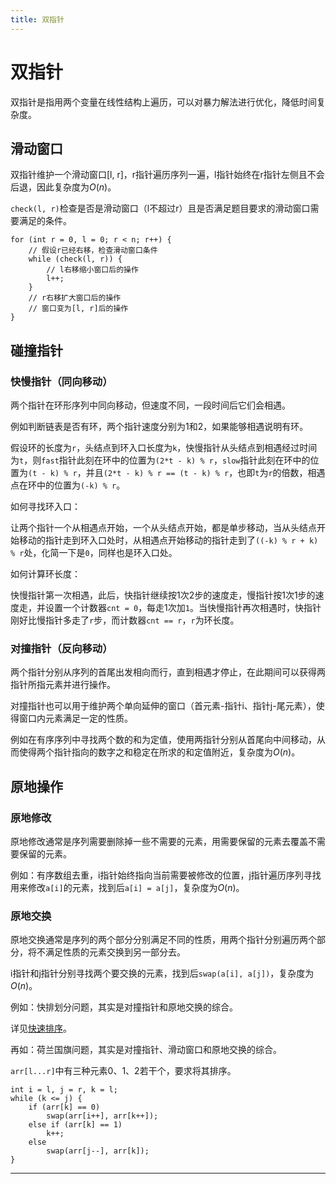 ```yaml
---
title: 双指针
---
```


# 双指针

<script type="text/javascript" src="/include/head.js"></script>

双指针是指用两个变量在线性结构上遍历，可以对暴力解法进行优化，降低时间复杂度。

## 滑动窗口

双指针维护一个滑动窗口[l, r]，r指针遍历序列一遍，l指针始终在r指针左侧且不会后退，因此复杂度为$O(n)$。

`check(l, r)`检查是否是滑动窗口（l不超过r）且是否满足题目要求的滑动窗口需要满足的条件。

```
for (int r = 0, l = 0; r < n; r++) {
    // 假设r已经右移，检查滑动窗口条件
    while (check(l, r)) {
        // l右移缩小窗口后的操作
        l++;
    }
    // r右移扩大窗口后的操作
    // 窗口变为[l, r]后的操作
}
```

## 碰撞指针

### 快慢指针（同向移动）

两个指针在环形序列中同向移动，但速度不同，一段时间后它们会相遇。

例如判断链表是否有环，两个指针速度分别为1和2，如果能够相遇说明有环。

假设环的长度为`r`，头结点到环入口长度为`k`，快慢指针从头结点到相遇经过时间为`t`，则`fast`指针此刻在环中的位置为`(2*t - k) % r`，`slow`指针此刻在环中的位置为`(t - k) % r`，并且`(2*t - k) % r == (t - k) % r`，也即`t`为`r`的倍数，相遇点在环中的位置为`(-k) % r`。

如何寻找环入口：

让两个指针一个从相遇点开始，一个从头结点开始，都是单步移动，当从头结点开始移动的指针走到环入口处时，从相遇点开始移动的指针走到了`((-k) % r + k) % r`处，化简一下是`0`，同样也是环入口处。

如何计算环长度：

快慢指针第一次相遇，此后，快指针继续按1次2步的速度走，慢指针按1次1步的速度走，并设置一个计数器`cnt = 0`，每走1次加`1`。当快慢指针再次相遇时，快指针刚好比慢指针多走了`r`步，而计数器`cnt == r`，`r`为环长度。

### 对撞指针（反向移动）

两个指针分别从序列的首尾出发相向而行，直到相遇才停止，在此期间可以获得两指针所指元素并进行操作。

对撞指针也可以用于维护两个单向延伸的窗口（首元素-指针i、指针j-尾元素），使得窗口内元素满足一定的性质。

例如在有序序列中寻找两个数的和为定值，使用两指针分别从首尾向中间移动，从而使得两个指针指向的数字之和稳定在所求的和定值附近，复杂度为$O(n)$。

## 原地操作

### 原地修改

原地修改通常是序列需要删除掉一些不需要的元素，用需要保留的元素去覆盖不需要保留的元素。

例如：有序数组去重，i指针始终指向当前需要被修改的位置，j指针遍历序列寻找用来修改`a[i]`的元素，找到后`a[i] = a[j]`，复杂度为$O(n)$。

### 原地交换

原地交换通常是序列的两个部分分别满足不同的性质，用两个指针分别遍历两个部分，将不满足性质的元素交换到另一部分去。

i指针和j指针分别寻找两个要交换的元素，找到后`swap(a[i], a[j])`，复杂度为$O(n)$。

例如：快排划分问题，其实是对撞指针和原地交换的综合。

详见<a href="https://www.dywan.xyz/note/202102/170001">快速排序</a>。

再如：荷兰国旗问题，其实是对撞指针、滑动窗口和原地交换的综合。

`arr[l...r]`中有三种元素0、1、2若干个，要求将其排序。

```
int i = l, j = r, k = l;
while (k <= j) {
    if (arr[k] == 0)
        swap(arr[i++], arr[k++]);
    else if (arr[k] == 1)
        k++;
    else
        swap(arr[j--], arr[k]);
}
```

---

<script type="text/javascript" src="/include/tail.js"></script>
